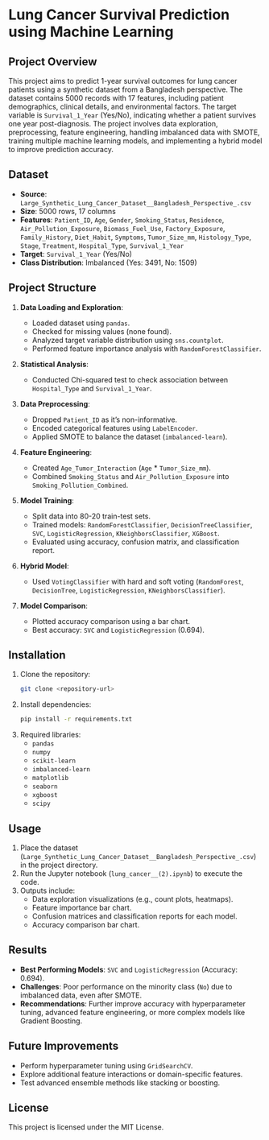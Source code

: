 
# Lung Cancer Survival Prediction using Machine Learning

## Project Overview
This project aims to predict 1-year survival outcomes for lung cancer patients using a synthetic dataset from a Bangladesh perspective. The dataset contains 5000 records with 17 features, including patient demographics, clinical details, and environmental factors. The target variable is `Survival_1_Year` (Yes/No), indicating whether a patient survives one year post-diagnosis. The project involves data exploration, preprocessing, feature engineering, handling imbalanced data with SMOTE, training multiple machine learning models, and implementing a hybrid model to improve prediction accuracy.

## Dataset
- **Source**: `Large_Synthetic_Lung_Cancer_Dataset__Bangladesh_Perspective_.csv`
- **Size**: 5000 rows, 17 columns
- **Features**: `Patient_ID`, `Age`, `Gender`, `Smoking_Status`, `Residence`, `Air_Pollution_Exposure`, `Biomass_Fuel_Use`, `Factory_Exposure`, `Family_History`, `Diet_Habit`, `Symptoms`, `Tumor_Size_mm`, `Histology_Type`, `Stage`, `Treatment`, `Hospital_Type`, `Survival_1_Year`
- **Target**: `Survival_1_Year` (Yes/No)
- **Class Distribution**: Imbalanced (Yes: 3491, No: 1509)

## Project Structure
1. **Data Loading and Exploration**:
   - Loaded dataset using `pandas`.
   - Checked for missing values (none found).
   - Analyzed target variable distribution using `sns.countplot`.
   - Performed feature importance analysis with `RandomForestClassifier`.

2. **Statistical Analysis**:
   - Conducted Chi-squared test to check association between `Hospital_Type` and `Survival_1_Year`.

3. **Data Preprocessing**:
   - Dropped `Patient_ID` as it’s non-informative.
   - Encoded categorical features using `LabelEncoder`.
   - Applied SMOTE to balance the dataset (`imbalanced-learn`).

4. **Feature Engineering**:
   - Created `Age_Tumor_Interaction` (`Age` * `Tumor_Size_mm`).
   - Combined `Smoking_Status` and `Air_Pollution_Exposure` into `Smoking_Pollution_Combined`.

5. **Model Training**:
   - Split data into 80-20 train-test sets.
   - Trained models: `RandomForestClassifier`, `DecisionTreeClassifier`, `SVC`, `LogisticRegression`, `KNeighborsClassifier`, `XGBoost`.
   - Evaluated using accuracy, confusion matrix, and classification report.

6. **Hybrid Model**:
   - Used `VotingClassifier` with hard and soft voting (`RandomForest`, `DecisionTree`, `LogisticRegression`, `KNeighborsClassifier`).

7. **Model Comparison**:
   - Plotted accuracy comparison using a bar chart.
   - Best accuracy: `SVC` and `LogisticRegression` (0.694).

## Installation
1. Clone the repository:
   ```bash
   git clone <repository-url>
   ```
2. Install dependencies:
   ```bash
   pip install -r requirements.txt
   ```
3. Required libraries:
   - `pandas`
   - `numpy`
   - `scikit-learn`
   - `imbalanced-learn`
   - `matplotlib`
   - `seaborn`
   - `xgboost`
   - `scipy`

## Usage
1. Place the dataset (`Large_Synthetic_Lung_Cancer_Dataset__Bangladesh_Perspective_.csv`) in the project directory.
2. Run the Jupyter notebook (`lung_cancer__(2).ipynb`) to execute the code.
3. Outputs include:
   - Data exploration visualizations (e.g., count plots, heatmaps).
   - Feature importance bar chart.
   - Confusion matrices and classification reports for each model.
   - Accuracy comparison bar chart.

## Results
- **Best Performing Models**: `SVC` and `LogisticRegression` (Accuracy: 0.694).
- **Challenges**: Poor performance on the minority class (`No`) due to imbalanced data, even after SMOTE.
- **Recommendations**: Further improve accuracy with hyperparameter tuning, advanced feature engineering, or more complex models like Gradient Boosting.

## Future Improvements
- Perform hyperparameter tuning using `GridSearchCV`.
- Explore additional feature interactions or domain-specific features.
- Test advanced ensemble methods like stacking or boosting.

## License
This project is licensed under the MIT License.
